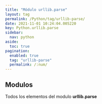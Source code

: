 ```yaml
---
title: "Módulo urllib.parse"
layout: tag
permalink: /Python/tag/urllib-parse/
date: 2021-11-01 10:24:04.005220
key: Python.urllib.parse
sidebar: 
  nav: python
aside: 
  toc: true
pagination: 
  enabled: true
  tag: "urllib-parse"
  permalink: /:num/
---
```


<h2>Modulos</h2>
Todos los elementos del modulo <strong>urllib.parse</strong>
